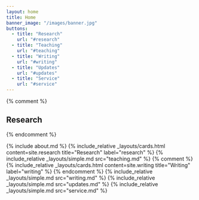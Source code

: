 ```yaml
---
layout: home
title: Home
banner_image: "/images/banner.jpg"
buttons:
  - title: "Research"
    url: "#research"
  - title: "Teaching"
    url: "#teaching"
  - title: "Writing"
    url: "#writing"
  - title: "Updates"
    url: "#updates"
  - title: "Service"
    url: "#service"
---
```


{% comment %}
<h2 id="research">Research</h2>
{% endcomment %}

{% include about.md %}
{% include_relative _layouts/cards.html content=site.research title="Research" label="research" %}
{% include_relative _layouts/simple.md src="teaching.md" %}
{% comment %}
{% include_relative _layouts/cards.html content=site.writing title="Writing" label="writing" %}
{% endcomment %}
{% include_relative _layouts/simple.md src="writing.md" %}
{% include_relative _layouts/simple.md src="updates.md" %}
{% include_relative _layouts/simple.md src="service.md" %}
